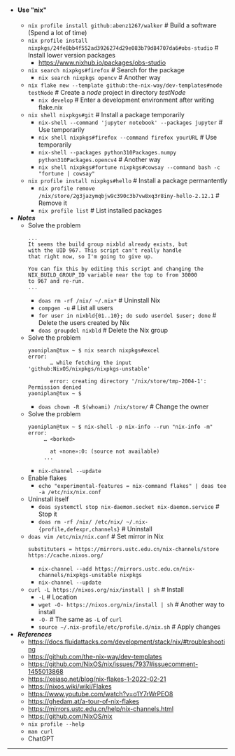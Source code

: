- #### Use "nix"
    - `nix profile install github:abenz1267/walker` # Build a software (Spend a lot of time)
    - `nix profile install nixpkgs/24fe8bb4f552ad3926274d29e083b79d84707da6#obs-studio` # Install lower version packages
        - https://www.nixhub.io/packages/obs-studio
    - `nix search nixpkgs#firefox` # Search for the package
        - `nix search nixpkgs opencv` # Another way
    - `nix flake new --template github:the-nix-way/dev-templates#node testNode` # Create a *node* project in directory *testNode*
        - `nix develop` # Enter a development environment after writing flake.nix
    - `nix shell nixpkgs#git` # Install a package temporarily
        - `nix-shell --command 'jupyter notebook' --packages jupyter` # Use temporarily
        - `nix shell nixpkgs#firefox --command firefox yourURL` # Use temporarily
        - `nix-shell --packages python310Packages.numpy python310Packages.opencv4` # Another way
        - `nix shell nixpkgs#fortune nixpkgs#cowsay --command bash -c "fortune | cowsay"`
    - `nix profile install nixpkgs#hello` # Install a package permantently
        - `nix profile remove /nix/store/2g3jazymqbjw9c390c3b7vw8xq3r8iny-hello-2.12.1` # Remove it
        - `nix profile list` # List installed packages
- ***Notes***
    - Solve the problem
      ```
      ...
      It seems the build group nixbld already exists, but
      with the UID 967. This script can't really handle
      that right now, so I'm going to give up.
      
      You can fix this by editing this script and changing the
      NIX_BUILD_GROUP_ID variable near the top to from 30000
      to 967 and re-run.
      ...
      ```
        - `doas rm -rf /nix/ ~/.nix*` # Uninstall Nix
        - `compgen -u` # List all users
        - `for user in nixbld{01..10}; do sudo userdel $user; done` # Delete the users created by Nix
        - `doas groupdel nixbld` # Delete the Nix group
    - Solve the problem
      ```
      yaoniplan@tux ~ $ nix search nixpkgs#excel
      error:
             … while fetching the input 'github:NixOS/nixpkgs/nixpkgs-unstable'
      
             error: creating directory '/nix/store/tmp-2004-1': Permission denied
      yaoniplan@tux ~ $
      ```
        - `doas chown -R $(whoami) /nix/store/` # Change the owner
    - Solve the problem
      ```
      yaoniplan@tux ~ $ nix-shell -p nix-info --run "nix-info -m"
      error:
           … <borked>

             at «none»:0: (source not available)
           ...
      ```
        - `nix-channel --update`
    - Enable flakes
        - `echo "experimental-features = nix-command flakes" | doas tee -a /etc/nix/nix.conf`
    - Uninstall itself
        - `doas systemctl stop nix-daemon.socket nix-daemon.service` # Stop it
        - `doas rm -rf /nix/ /etc/nix/ ~/.nix-{profile,defexpr,channels}` # Uninstall
    - `doas vim /etc/nix/nix.conf` # Set mirror in Nix
      ```
      substituters = https://mirrors.ustc.edu.cn/nix-channels/store https://cache.nixos.org/
      ```
        - `nix-channel --add https://mirrors.ustc.edu.cn/nix-channels/nixpkgs-unstable nixpkgs`
        - `nix-channel --update`
    - `curl -L https://nixos.org/nix/install | sh` # Install
        - `-L` # Location
        - `wget -O- https://nixos.org/nix/install | sh` # Another way to install
        - `-O-` # The same as `-L` of `curl`
        - `source ~/.nix-profile/etc/profile.d/nix.sh` # Apply changes
- ***References***
    - https://docs.fluidattacks.com/development/stack/nix/#troubleshooting
    - https://github.com/the-nix-way/dev-templates
    - https://github.com/NixOS/nix/issues/7937#issuecomment-1455013868
    - https://xeiaso.net/blog/nix-flakes-1-2022-02-21
    - https://nixos.wiki/wiki/Flakes
    - https://www.youtube.com/watch?v=o1Y7rWrPEO8
    - https://ghedam.at/a-tour-of-nix-flakes
    - https://mirrors.ustc.edu.cn/help/nix-channels.html
    - https://github.com/NixOS/nix
    - `nix profile --help`
    - `man curl`
    - ChatGPT
- ---
